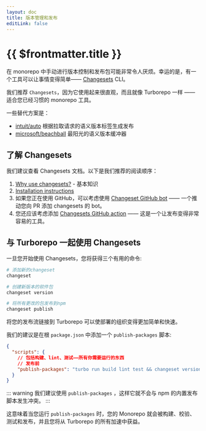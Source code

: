 ```yaml
---
layout: doc
title: 版本管理和发布
editLink: false
---
```


# {{ $frontmatter.title }}

在 monorepo 中手动进行版本控制和发布包可能非常令人厌烦。幸运的是，有一个工具可以让事情变得简单—— [Changesets](https://github.com/changesets/changesets) CLI。

我们推荐 `Changesets`，因为它使用起来很直观，而且就像 Turborepo 一样 —— 适合您已经习惯的 monorepo 工具。

一些替代方案是：

- [intuit/auto](https://github.com/intuit/auto) 根据拉取请求的语义版本标签生成发布
- [microsoft/beachball](https://github.com/microsoft/beachball) 最阳光的语义版本缓冲器

## 了解 Changesets

我们建议查看 Changesets 文档。以下是我们推荐的阅读顺序：

1. [Why use changesets?](https://github.com/changesets/changesets/blob/main/docs/intro-to-using-changesets.md) - 基本知识
2. [Installation instructions](https://github.com/changesets/changesets/blob/main/packages/cli/README.md)
3. 如果您正在使用 GitHub，可以考虑使用 [Changeset GitHub bot](https://github.com/apps/changeset-bot) —— 一个推动您向 PR 添加 changesets 的 bot。
4. 您还应该考虑添加 [Changesets GitHub action](https://github.com/changesets/action) —— 这是一个让发布变得非常容易的工具。

## 与 Turborepo 一起使用 Changesets

一旦您开始使用 Changesets，您将获得三个有用的命令:

```bash
# 添加新的changeset
changeset

# 创建新版本的软件包
changeset version

# 将所有更改的包发布到npm
changeset publish
```

将您的发布流链接到 Turborepo 可以使部署的组织变得更加简单和快速。

我们的建议是在根 `package.json` 中添加一个 `publish-packages` 脚本:

```json
{
  "scripts": {
    // 包括构建、lint、测试——所有你需要运行的东西
    // 发布前
    "publish-packages": "turbo run build lint test && changeset version && changeset publish"
  }
}
```

::: warning
我们建议使用 `publish-packages` ，这样它就不会与 npm 的内置发布脚本发生冲突。
:::

这意味着当您运行 `publish-packages` 时，您的 Monorepo 就会被构建、校验、测试和发布，并且您将从 Turborepo 的所有加速中获益。
